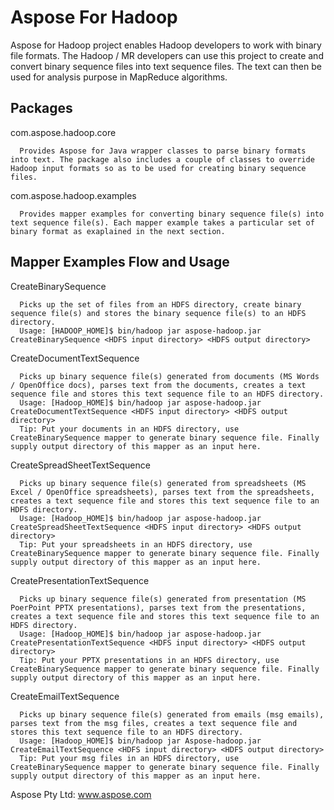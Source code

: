 Aspose For Hadoop
=================

Aspose for Hadoop project enables Hadoop developers to work with binary file formats. The Hadoop / MR developers can use this project to create and convert binary sequence files into text sequence files. The text can then be used for analysis purpose in MapReduce algorithms.

Packages
--------
com.aspose.hadoop.core

      Provides Aspose for Java wrapper classes to parse binary formats into text. The package also includes a couple of classes to override Hadoop input formats so as to be used for creating binary sequence files.
com.aspose.hadoop.examples 
      
      Provides mapper examples for converting binary sequence file(s) into text sequence file(s). Each mapper example takes a particular set of binary format as exaplained in the next section.

Mapper Examples Flow and Usage
------------------------------

CreateBinarySequence

      Picks up the set of files from an HDFS directory, create binary sequence file(s) and stores the binary sequence file(s) to an HDFS directory.
      Usage: [HADOOP_HOME]$ bin/hadoop jar aspose-hadoop.jar CreateBinarySequence <HDFS input directory> <HDFS output directory>
CreateDocumentTextSequence

      Picks up binary sequence file(s) generated from documents (MS Words / OpenOffice docs), parses text from the documents, creates a text sequence file and stores this text sequence file to an HDFS directory.
      Usage: [Hadoop_HOME]$ bin/hadoop jar aspose-hadoop.jar CreateDocumentTextSequence <HDFS input directory> <HDFS output directory>
      Tip: Put your documents in an HDFS directory, use CreateBinarySequence mapper to generate binary sequence file. Finally supply output directory of this mapper as an input here.
CreateSpreadSheetTextSequence

      Picks up binary sequence file(s) generated from spreadsheets (MS Excel / OpenOffice spreadsheets), parses text from the spreadsheets, creates a text sequence file and stores this text sequence file to an HDFS directory.
      Usage: [Hadoop_HOME]$ bin/hadoop jar aspose-hadoop.jar CreateSpreadSheetTextSequence <HDFS input directory> <HDFS output directory>
      Tip: Put your spreadsheets in an HDFS directory, use CreateBinarySequence mapper to generate binary sequence file. Finally supply output directory of this mapper as an input here.
CreatePresentationTextSequence

      Picks up binary sequence file(s) generated from presentation (MS PoerPoint PPTX presentations), parses text from the presentations, creates a text sequence file and stores this text sequence file to an HDFS directory.
      Usage: [Hadoop_HOME]$ bin/hadoop jar aspose-hadoop.jar CreatePresentationTextSequence <HDFS input directory> <HDFS output directory>
      Tip: Put your PPTX presentations in an HDFS directory, use CreateBinarySequence mapper to generate binary sequence file. Finally supply output directory of this mapper as an input here.
CreateEmailTextSequence

      Picks up binary sequence file(s) generated from emails (msg emails), parses text from the msg files, creates a text sequence file and stores this text sequence file to an HDFS directory.
      Usage: [Hadoop_HOME]$ bin/hadoop jar Aspose-hadoop.jar CreateEmailTextSequence <HDFS input directory> <HDFS output directory>
      Tip: Put your msg files in an HDFS directory, use CreateBinarySequence mapper to generate binary sequence file. Finally supply output directory of this mapper as an input here.

Aspose Pty Ltd: www.aspose.com
